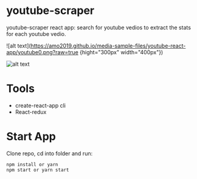# youtube-scraper

youtube-scraper react app: search for youtube vedios to extract the stats for each youtube vedio.

![alt text](https://amo2019.github.io/media-sample-files/youtube-react-app/youtube0.png?raw=true {hight="300px" width="400px"})

![alt text](https://amo2019.github.io/media-sample-files/youtube-react-app/youtube2.png?raw=true)

# Tools

- create-react-app cli
- React-redux

# Start App

Clone repo, cd into folder and run:

```git
npm install or yarn
npm start or yarn start
```
